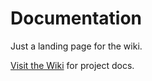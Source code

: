 Documentation
=============

Just a landing page for the wiki.

[Visit the Wiki](https://github.com/iods/build-actions/wiki) for project docs.
